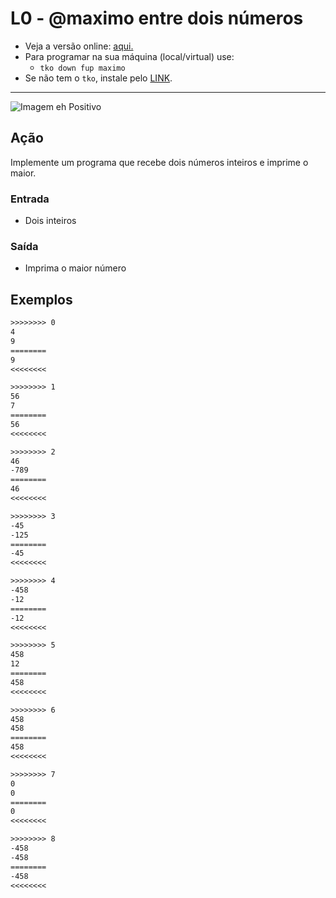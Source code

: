 # L0 - @maximo entre dois números

- Veja a versão online: [aqui.](https://github.com/qxcodefup/arcade/blob/master/base/maximo/Readme.md)
- Para programar na sua máquina (local/virtual) use:
  - `tko down fup maximo`
- Se não tem o `tko`, instale pelo [LINK](https://github.com/senapk/tko#tko).

---

![Imagem eh Positivo](https://raw.githubusercontent.com/qxcodefup/arcade/master/base/maximo/cover.jpg)

## Ação

Implemente um programa que recebe dois números inteiros e imprime o maior.

### Entrada

- Dois inteiros

### Saída

- Imprima o maior número

## Exemplos

```txt
>>>>>>>> 0
4
9
========
9
<<<<<<<<

>>>>>>>> 1
56
7
========
56
<<<<<<<<

>>>>>>>> 2
46
-789
========
46
<<<<<<<<

>>>>>>>> 3
-45
-125
========
-45
<<<<<<<<

>>>>>>>> 4
-458
-12
========
-12
<<<<<<<<

>>>>>>>> 5
458
12
========
458
<<<<<<<<

>>>>>>>> 6
458
458
========
458
<<<<<<<<

>>>>>>>> 7
0
0
========
0
<<<<<<<<

>>>>>>>> 8
-458
-458
========
-458
<<<<<<<<
```
